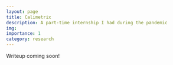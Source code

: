 ```yaml
---
layout: page
title: Calimetrix
description: A part-time internship I had during the pandemic
img:
importance: 1
category: research
---
```


Writeup coming soon!
